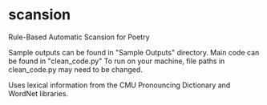 # scansion
Rule-Based Automatic Scansion for Poetry

Sample outputs can be found in "Sample Outputs" directory.
Main code can be found in "clean_code.py"
To run on your machine, file paths in clean_code.py may need to be changed.

Uses lexical information from the CMU Pronouncing Dictionary and WordNet libraries.
